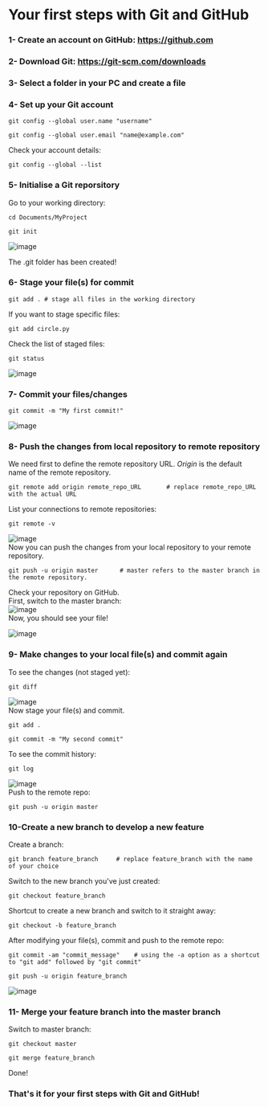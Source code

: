 # Your first steps with Git and GitHub


### 1- Create an account on GitHub: https://github.com <br>
### 2- Download Git: https://git-scm.com/downloads <br>
### 3- Select a folder in your PC and create a file <br>
### 4- Set up your Git account <br>
```
git config --global user.name "username"
```
```
git config --global user.email "name@example.com"
```
Check your account details:
```
git config --global --list
```
### 5- Initialise a Git reporsitory <br>
Go to your working directory:
```
cd Documents/MyProject
```
```
git init
```
![image](https://user-images.githubusercontent.com/83605634/117583224-e7f8f880-b0fd-11eb-83f1-65921037c324.png)

The .git folder has been created!
### 6- Stage your file(s) for commit
```
git add . # stage all files in the working directory
```
If you want to stage specific files:
```
git add circle.py
```
Check the list of staged files:
```
git status
```
![image](https://user-images.githubusercontent.com/83605634/117582988-b6336200-b0fc-11eb-87d9-4ffad9592c87.png)
### 7- Commit your files/changes
```
git commit -m "My first commit!"
```
![image](https://user-images.githubusercontent.com/83605634/117583519-7457eb00-b0ff-11eb-8f6a-bfe9d31b0b2e.png)
### 8- Push the changes from local repository to remote repository
We need first to define the remote repository URL.
<em>Origin</em> is the default name of the remote repository.
```
git remote add origin remote_repo_URL       # replace remote_repo_URL with the actual URL 
```
List your connections to remote repositories:
```
git remote -v
```
![image](https://user-images.githubusercontent.com/83605634/117583816-2e038b80-b101-11eb-9e02-df9d66ffb57c.png)
<br>
Now you can push the changes from your local repository to your remote repository.
```
git push -u origin master      # master refers to the master branch in the remote repository.
```
Check your repository on GitHub. <br>
First, switch to the master branch:<br>
![image](https://user-images.githubusercontent.com/83605634/117584310-1d084980-b104-11eb-909f-69c4eff62bbe.png) <br>
Now, you should see your file!

![image](https://user-images.githubusercontent.com/83605634/117584275-f0ecc880-b103-11eb-896b-dae7d2d7c4d5.png)

### 9- Make changes to your local file(s) and commit again
To see the changes (not staged yet):
```
git diff
```
![image](https://user-images.githubusercontent.com/83605634/117584627-f3502200-b105-11eb-9a53-b56798c9ca1a.png)
<br>
Now stage your file(s) and commit.
```
git add .
```
```
git commit -m "My second commit"
```
To see the commit history:
```
git log
```
![image](https://user-images.githubusercontent.com/83605634/117707274-48536d00-b1c6-11eb-8477-f36862572b1a.png)
<br>Push to the remote repo:
```
git push -u origin master
```
### 10-Create a new branch to develop a new feature
Create a branch:
```
git branch feature_branch     # replace feature_branch with the name of your choice
```
Switch to the new branch you've just created:
```
git checkout feature_branch
```
Shortcut to create a new branch and switch to it straight away:
```
git checkout -b feature_branch
```
After modifying your file(s), commit and push to the remote repo:
```
git commit -am "commit_message"    # using the -a option as a shortcut to "git add" followed by "git commit"
```
```
git push -u origin feature_branch
```
![image](https://user-images.githubusercontent.com/83605634/117712200-eac21f00-b1cb-11eb-9180-983753c1ef7f.png)

### 11- Merge your feature branch into the master branch
Switch to master branch:
```
git checkout master
```
```
git merge feature_branch
```
Done!
### That's it for your first steps with Git and GitHub!

